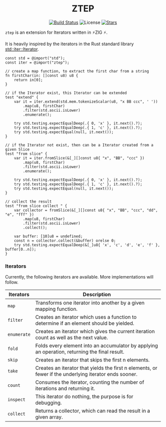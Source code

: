 <div align="center">

# ZTEP 

[![Build Status](https://img.shields.io/github/actions/workflow/status/lima1909/ztep/ci.yaml?style=for-the-badge)](https://github.com/lima1909/ztep/actions)
![License](https://img.shields.io/github/license/lima1909/ztep?style=for-the-badge)
[![Stars](https://img.shields.io/github/stars/lima1909/ztep?style=for-the-badge)](https://github.com/lima1909/ztep/stargazers)

</div>

`ztep` is an extension for Iterators written in ⚡ZIG ⚡.

It is heavily inspired by the iterators in the Rust standard library [std::iter::Iterator](https://doc.rust-lang.org/std/iter/trait.Iterator.html).


```zig
const std = @import("std");
const iter = @import("ztep");

// create a map function, to extract the first char from a string
fn firstChar(in: []const u8) u8 {
    return in[0];
}

// if the Iterator exist, this Iterator can be extended
test "extend" {
    var it = iter.extend(std.mem.tokenizeScalar(u8, "x BB ccc", ' '))
        .map(u8, firstChar)
        .filter(std.ascii.isLower)
        .enumerate();

    try std.testing.expectEqualDeep(.{ 0, 'x' }, it.next().?);
    try std.testing.expectEqualDeep(.{ 1, 'c' }, it.next().?);
    try std.testing.expectEqual(null, it.next());
}

// if the Iterator not exist, then can be a Iterator created from a given Slice
test "from slice" {
    var it = iter.fromSlice(&[_][]const u8{ "x", "BB", "ccc" })
        .map(u8, firstChar)
        .filter(std.ascii.isLower)
        .enumerate();

    try std.testing.expectEqualDeep(.{ 0, 'x' }, it.next().?);
    try std.testing.expectEqualDeep(.{ 1, 'c' }, it.next().?);
    try std.testing.expectEqual(null, it.next());
}

// collect the result
test "from slice collect " {
    var collector = fromSlice(&[_][]const u8{ "x", "BB", "ccc", "dd", "e", "fff" })
        .map(u8, firstChar)
        .filter(std.ascii.isLower)
        .collect();

    var buffer: [10]u8 = undefined;
    const n = collector.collect(&buffer) orelse 0;
    try std.testing.expectEqualDeep(&[_]u8{ 'x', 'c', 'd', 'e', 'f' }, buffer[0..n]);
}
```

### Iterators

Currently, the following iterators are available. More implementations will follow.

| Iterators    | Description                                                                                            |
|--------------|--------------------------------------------------------------------------------------------------------|
| `map`        | Transforms one iterator into another by a given mapping function.                                      |
| `filter`     | Creates an iterator which uses a function to determine if an element should be yielded.                |
| `enumerate`  | Creates an iterator which gives the current iteration count as well as the next value.                 |
| `fold`       | Folds every element into an accumulator by applying an operation, returning the final result.          |
| `skip`       | Creates an iterator that skips the first n elements.                                                   |
| `take`       | Creates an iterator that yields the first n elements, or fewer if the underlying iterator ends sooner. |
| `count`      | Consumes the iterator, counting the number of iterations and returning it.                             |
| `inspect`    | This iterator do nothing, the purpose is for debugging.                                                |
| `collect`    | Returns a collector, which can read the result in a given array.                                       |
